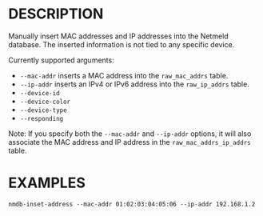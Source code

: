 DESCRIPTION
===========

Manually insert MAC addresses and IP addresses into the Netmeld database.
The inserted information is not tied to any specific device.

Currently supported arguments:
* `--mac-addr` inserts a MAC address into the `raw_mac_addrs` table.
* `--ip-addr` inserts an IPv4 or IPv6 address into the `raw_ip_addrs` table.
* `--device-id`
* `--device-color`
* `--device-type`
* `--responding`

Note: If you specify both the `--mac-addr` and `--ip-addr` options, it will
also associate the MAC address and IP address in the `raw_mac_addrs_ip_addrs`
table.

EXAMPLES 
======== 
``` 
nmdb-inset-address --mac-addr 01:02:03:04:05:06 --ip-addr 192.168.1.2
```

